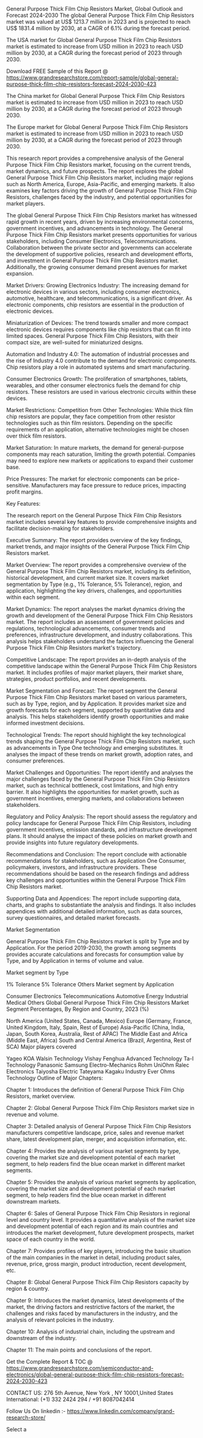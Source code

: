 General Purpose Thick Film Chip Resistors Market, Global Outlook and Forecast 2024-2030
The global General Purpose Thick Film Chip Resistors market was valued at US$ 1213.7 million in 2023 and is projected to reach US$ 1831.4 million by 2030, at a CAGR of 6.1% during the forecast period.

The USA market for Global General Purpose Thick Film Chip Resistors market is estimated to increase from USD million in 2023 to reach USD million by 2030, at a CAGR during the forecast period of 2023 through 2030.

Download FREE Sample of this Report @ https://www.grandresearchstore.com/report-sample/global-general-purpose-thick-film-chip-resistors-forecast-2024-2030-423

The China market for Global General Purpose Thick Film Chip Resistors market is estimated to increase from USD million in 2023 to reach USD million by 2030, at a CAGR during the forecast period of 2023 through 2030.

The Europe market for Global General Purpose Thick Film Chip Resistors market is estimated to increase from USD million in 2023 to reach USD million by 2030, at a CAGR during the forecast period of 2023 through 2030.

This research report provides a comprehensive analysis of the General Purpose Thick Film Chip Resistors market, focusing on the current trends, market dynamics, and future prospects. The report explores the global General Purpose Thick Film Chip Resistors market, including major regions such as North America, Europe, Asia-Pacific, and emerging markets. It also examines key factors driving the growth of General Purpose Thick Film Chip Resistors, challenges faced by the industry, and potential opportunities for market players.

The global General Purpose Thick Film Chip Resistors market has witnessed rapid growth in recent years, driven by increasing environmental concerns, government incentives, and advancements in technology. The General Purpose Thick Film Chip Resistors market presents opportunities for various stakeholders, including Consumer Electronics, Telecommunications. Collaboration between the private sector and governments can accelerate the development of supportive policies, research and development efforts, and investment in General Purpose Thick Film Chip Resistors market. Additionally, the growing consumer demand present avenues for market expansion.

Market Drivers: Growing Electronics Industry: The increasing demand for electronic devices in various sectors, including consumer electronics, automotive, healthcare, and telecommunications, is a significant driver. As electronic components, chip resistors are essential in the production of electronic devices.

Miniaturization of Devices: The trend towards smaller and more compact electronic devices requires components like chip resistors that can fit into limited spaces. General Purpose Thick Film Chip Resistors, with their compact size, are well-suited for miniaturized designs.

Automation and Industry 4.0: The automation of industrial processes and the rise of Industry 4.0 contribute to the demand for electronic components. Chip resistors play a role in automated systems and smart manufacturing.

Consumer Electronics Growth: The proliferation of smartphones, tablets, wearables, and other consumer electronics fuels the demand for chip resistors. These resistors are used in various electronic circuits within these devices.

Market Restrictions: Competition from Other Technologies: While thick film chip resistors are popular, they face competition from other resistor technologies such as thin film resistors. Depending on the specific requirements of an application, alternative technologies might be chosen over thick film resistors.

Market Saturation: In mature markets, the demand for general-purpose components may reach saturation, limiting the growth potential. Companies may need to explore new markets or applications to expand their customer base.

Price Pressures: The market for electronic components can be price-sensitive. Manufacturers may face pressure to reduce prices, impacting profit margins.

Key Features:

The research report on the General Purpose Thick Film Chip Resistors market includes several key features to provide comprehensive insights and facilitate decision-making for stakeholders.

Executive Summary: The report provides overview of the key findings, market trends, and major insights of the General Purpose Thick Film Chip Resistors market.

Market Overview: The report provides a comprehensive overview of the General Purpose Thick Film Chip Resistors market, including its definition, historical development, and current market size. It covers market segmentation by Type (e.g., 1% Tolerance, 5% Tolerance), region, and application, highlighting the key drivers, challenges, and opportunities within each segment.

Market Dynamics: The report analyses the market dynamics driving the growth and development of the General Purpose Thick Film Chip Resistors market. The report includes an assessment of government policies and regulations, technological advancements, consumer trends and preferences, infrastructure development, and industry collaborations. This analysis helps stakeholders understand the factors influencing the General Purpose Thick Film Chip Resistors market's trajectory.

Competitive Landscape: The report provides an in-depth analysis of the competitive landscape within the General Purpose Thick Film Chip Resistors market. It includes profiles of major market players, their market share, strategies, product portfolios, and recent developments.

Market Segmentation and Forecast: The report segment the General Purpose Thick Film Chip Resistors market based on various parameters, such as by Type, region, and by Application. It provides market size and growth forecasts for each segment, supported by quantitative data and analysis. This helps stakeholders identify growth opportunities and make informed investment decisions.

Technological Trends: The report should highlight the key technological trends shaping the General Purpose Thick Film Chip Resistors market, such as advancements in Type One technology and emerging substitutes. It analyses the impact of these trends on market growth, adoption rates, and consumer preferences.

Market Challenges and Opportunities: The report identify and analyses the major challenges faced by the General Purpose Thick Film Chip Resistors market, such as technical bottleneck, cost limitations, and high entry barrier. It also highlights the opportunities for market growth, such as government incentives, emerging markets, and collaborations between stakeholders.

Regulatory and Policy Analysis: The report should assess the regulatory and policy landscape for General Purpose Thick Film Chip Resistors, including government incentives, emission standards, and infrastructure development plans. It should analyse the impact of these policies on market growth and provide insights into future regulatory developments.

Recommendations and Conclusion: The report conclude with actionable recommendations for stakeholders, such as Application One Consumer, policymakers, investors, and infrastructure providers. These recommendations should be based on the research findings and address key challenges and opportunities within the General Purpose Thick Film Chip Resistors market.

Supporting Data and Appendices: The report include supporting data, charts, and graphs to substantiate the analysis and findings. It also includes appendices with additional detailed information, such as data sources, survey questionnaires, and detailed market forecasts.

Market Segmentation

General Purpose Thick Film Chip Resistors market is split by Type and by Application. For the period 2019-2030, the growth among segments provides accurate calculations and forecasts for consumption value by Type, and by Application in terms of volume and value.

Market segment by Type

1% Tolerance
5% Tolerance
Others
Market segment by Application

Consumer Electronics
Telecommunications
Automotive
Energy
Industrial
Medical
Others
Global General Purpose Thick Film Chip Resistors Market Segment Percentages, By Region and Country, 2023 (%)

North America (United States, Canada, Mexico)
Europe (Germany, France, United Kingdom, Italy, Spain, Rest of Europe)
Asia-Pacific (China, India, Japan, South Korea, Australia, Rest of APAC)
The Middle East and Africa (Middle East, Africa)
South and Central America (Brazil, Argentina, Rest of SCA)
Major players covered

Yageo
KOA
Walsin Technology
Vishay
Fenghua Advanced Technology
Ta-I Technology
Panasonic
Samsung Electro-Mechanics
Rohm
UniOhm
Ralec Electronics
Taiyosha Electric
Tateyama Kagaku Industry
Ever Ohms Technology
Outline of Major Chapters:

Chapter 1: Introduces the definition of General Purpose Thick Film Chip Resistors, market overview.

Chapter 2: Global General Purpose Thick Film Chip Resistors market size in revenue and volume.

Chapter 3: Detailed analysis of General Purpose Thick Film Chip Resistors manufacturers competitive landscape, price, sales and revenue market share, latest development plan, merger, and acquisition information, etc.

Chapter 4: Provides the analysis of various market segments by type, covering the market size and development potential of each market segment, to help readers find the blue ocean market in different market segments.

Chapter 5: Provides the analysis of various market segments by application, covering the market size and development potential of each market segment, to help readers find the blue ocean market in different downstream markets.

Chapter 6: Sales of General Purpose Thick Film Chip Resistors in regional level and country level. It provides a quantitative analysis of the market size and development potential of each region and its main countries and introduces the market development, future development prospects, market space of each country in the world.

Chapter 7: Provides profiles of key players, introducing the basic situation of the main companies in the market in detail, including product sales, revenue, price, gross margin, product introduction, recent development, etc.

Chapter 8: Global General Purpose Thick Film Chip Resistors capacity by region & country.

Chapter 9: Introduces the market dynamics, latest developments of the market, the driving factors and restrictive factors of the market, the challenges and risks faced by manufacturers in the industry, and the analysis of relevant policies in the industry.

Chapter 10: Analysis of industrial chain, including the upstream and downstream of the industry.

Chapter 11: The main points and conclusions of the report.

Get the Complete Report & TOC @ https://www.grandresearchstore.com/semiconductor-and-electronics/global-general-purpose-thick-film-chip-resistors-forecast-2024-2030-423

CONTACT US:
276 5th Avenue, New York , NY 10001,United States
International: (+1) 332 2424 294 / +91 8087042414

Follow Us On linkedin :- https://www.linkedin.com/company/grand-research-store/

Select a
